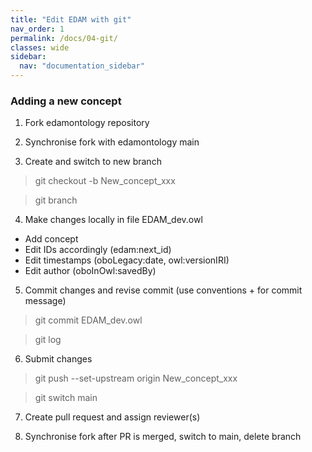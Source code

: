 ```yaml
---
title: "Edit EDAM with git"
nav_order: 1
permalink: /docs/04-git/
classes: wide
sidebar:
  nav: "documentation_sidebar"
---
```


### Adding a new concept

1. Fork edamontology repository

2. Synchronise fork with edamontology main 

3. Create and switch to new branch 

> git checkout -b New_concept_xxx

> git branch

4. Make changes locally in file EDAM_dev.owl

* Add concept
* Edit IDs accordingly (edam:next_id)
* Edit timestamps (oboLegacy:date, owl:versionIRI)
* Edit author (oboInOwl:savedBy)

5. Commit changes and revise commit (use conventions + for commit message)

> git commit EDAM_dev.owl

> git log

6. Submit changes

> git push --set-upstream origin New_concept_xxx 

> git switch main

7. Create pull request and assign reviewer(s)

8. Synchronise fork after PR is merged, switch to main, delete branch
